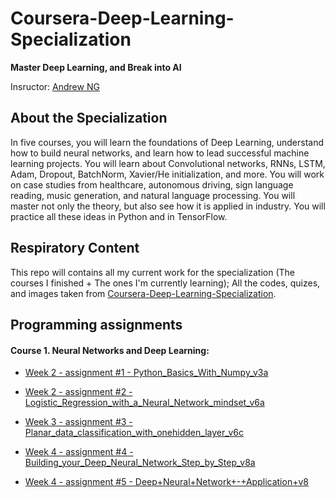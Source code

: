 # Coursera-Deep-Learning-Specialization

**Master Deep Learning, and Break into AI**

Insructor: [Andrew NG](https://www.andrewng.org/)


## About the Specialization

In five courses, you will learn the foundations of Deep Learning, understand how to build neural networks, and learn how to lead successful machine learning projects. You will learn about Convolutional networks, RNNs, LSTM, Adam, Dropout, BatchNorm, Xavier/He initialization, and more. You will work on case studies from healthcare, autonomous driving, sign language reading, music generation, and natural language processing. You will master not only the theory, but also see how it is applied in industry. You will practice all these ideas in Python and in TensorFlow.

## Respiratory Content

This repo will contains all my current work for the specialization (The courses I finished + The ones I'm currently learning); All the codes, quizes, and images taken from [Coursera-Deep-Learning-Specialization](https://www.coursera.org/specializations/deep-learning).


## Programming assignments

#### Course 1. Neural Networks and Deep Learning:
 - [Week 2 - assignment #1 - Python_Basics_With_Numpy_v3a](https://github.com/MustafaGamal1/Coursera-Deep-Learning-Specialization/blob/master/1.Neural%20Networks%20and%20Deep%20Learning/Week%202/Python_Basics_With_Numpy_v3a_finished.ipynb)
 
 - [Week 2 - assignment #2 - Logistic_Regression_with_a_Neural_Network_mindset_v6a](https://github.com/MustafaGamal1/Coursera-Deep-Learning-Specialization/blob/master/1.Neural%20Networks%20and%20Deep%20Learning/Week%202/Logistic_Regression_with_a_Neural_Network_mindset_v6a_finished.ipynb)
 
 - [Week 3 - assignment #3 - Planar_data_classification_with_onehidden_layer_v6c](https://github.com/MustafaGamal1/Coursera-Deep-Learning-Specialization/blob/master/1.Neural%20Networks%20and%20Deep%20Learning/Week%203/Planar_data_classification_with_onehidden_layer_v6c.ipynb)
 
 - [Week 4 - assignment #4 - Building_your_Deep_Neural_Network_Step_by_Step_v8a](https://github.com/MustafaGamal1/Coursera-Deep-Learning-Specialization/blob/master/1.Neural%20Networks%20and%20Deep%20Learning/Week%204/Building_your_Deep_Neural_Network_Step_by_Step_v8a.ipynb)
 
 - [ Week 4 - assignment #5 - Deep+Neural+Network+-+Application+v8](https://github.com/MustafaGamal1/Coursera-Deep-Learning-Specialization/blob/master/1.Neural%20Networks%20and%20Deep%20Learning/Week%204/Deep%2BNeural%2BNetwork%2B-%2BApplication%2Bv8.ipynb)
 
